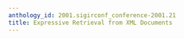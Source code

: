 ```yaml
---
anthology_id: 2001.sigirconf_conference-2001.21
title: Expressive Retrieval from XML Documents
---
```

